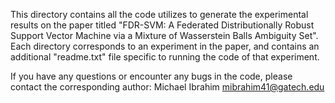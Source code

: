 This directory contains all the code utilizes to generate the experimental results on the paper titled "FDR-SVM: A Federated Distributionally Robust Support Vector Machine via a Mixture of Wasserstein Balls Ambiguity Set". Each directory corresponds to an experiment in the paper, and contains an additional "readme.txt" file specific to running the code of that experiment.

If you have any questions or encounter any bugs in the code, please contact the corresponding author:
Michael Ibrahim
mibrahim41@gatech.edu
